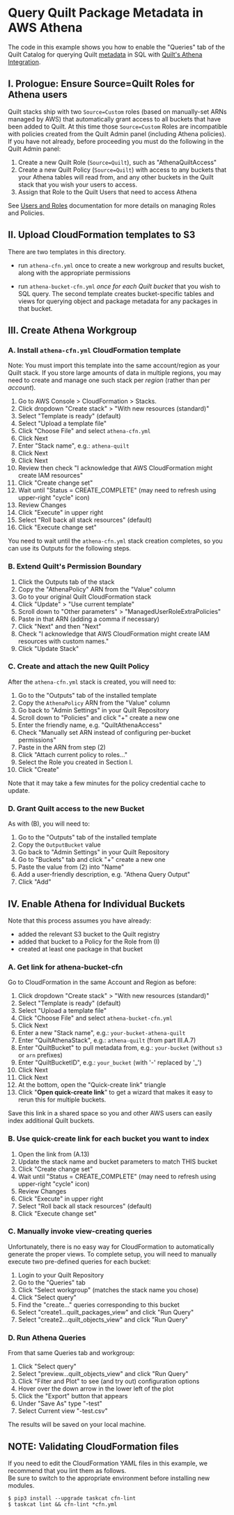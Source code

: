 # Query Quilt Package Metadata in AWS Athena

The code in this example shows you how to enable the "Queries"
tab of the Quilt Catalog for querying Quilt [metadata](https://docs.quiltdata.com/catalog/metadata)
in SQL with [Quilt's Athena Integration](https://docs.quiltdata.com/advanced/athena).

## I. Prologue: Ensure Source=Quilt Roles for Athena users

Quilt stacks ship with two `Source=Custom` roles
(based on manually-set ARNs managed by AWS)
that automatically grant access to all buckets that have been added to Quilt.
At this time those `Source=Custom` Roles are incompatible with policies created
from the Quilt Admin panel (including Athena policies). If you have not already,
before proceeding you must do the following in the Quilt Admin panel:

1. Create a new Quilt Role (`Source=Quilt`), such as "AthenaQuiltAccess"
1. Create a new Quilt Policy (`Source=Quilt`) with access to any
buckets that your Athena tables will read from, and any other buckets
in the Quilt stack that you wish your users to access.
1. Assign that Role to the Quilt Users that need to access Athena

See [Users and Roles](https://docs.quiltdata.com/catalog/admin)
documentation for more details on managing Roles and Policies.

## II. Upload CloudFormation templates to S3

There are two templates in this directory.

* run `athena-cfn.yml` once to create a new workgroup and results bucket, along
with the appropriate permissions

* run `athena-bucket-cfn.yml` *once for each Quilt bucket* that you wish to SQL query.
The second template creates bucket-specific tables and views for querying object
and package metadata for any packages in that bucket.

## III. Create Athena Workgroup

### A. Install `athena-cfn.yml` CloudFormation template

Note: You must import this template into the same account/region as your Quilt stack.
If you store large amounts of data in multiple regions, you may need to
create and manage one such stack per _region_ (rather than per _account_).

1. Go to AWS Console > CloudFormation > Stacks.
1. Click dropdown "Create stack" > "With new resources (standard)"
1. Select "Template is ready" (default)
1. Select "Upload a template file"
1. Click "Choose File" and select `athena-cfn.yml`
1. Click Next
1. Enter "Stack name", e.g.: `athena-quilt`
1. Click Next
1. Click Next
1. Review then check "I acknowledge that AWS CloudFormation might create IAM resources"
1. Click "Create change set"
1. Wait until "Status = CREATE_COMPLETE" (may need to refresh using upper-right "cycle" icon)
1. Review Changes
1. Click "Execute" in upper right
1. Select "Roll back all stack resources" (default)
1. Click "Execute change set"

You need to wait until the `athena-cfn.yml` stack creation completes,
so you can use its Outputs for the following steps.

### B. Extend Quilt's Permission Boundary

1. Click the Outputs tab of the stack
1. Copy the "AthenaPolicy" ARN from the "Value" column
1. Go to your original Quilt CloudFormation stack
1. Click "Update" > "Use current template"
1. Scroll down to "Other parameters" > "ManagedUserRoleExtraPolicies"
1. Paste in that ARN (adding a comma if necessary)
1. Click "Next" and then "Next"
1. Check "I acknowledge that AWS CloudFormation might create IAM resources with custom names."
1. Click "Update Stack"


### C. Create and attach the new Quilt Policy

After the `athena-cfn.yml` stack is created, you will need to:

1. Go to the "Outputs" tab of the installed template
1. Copy the `AthenaPolicy` ARN from the "Value" column
1. Go back to "Admin Settings" in your Quilt Repository
1. Scroll down to "Policies" and click "+" create a new one
1. Enter the friendly name, e.g. "QuiltAthenaAccess"
1. Check "Manually set ARN instead of configuring per-bucket permissions"
1. Paste in the ARN from step (2)
1. Click "Attach current policy to roles..."
1. Select the Role you created in Section I.
1. Click "Create"

Note that it may take a few minutes for the policy credential cache to update.

### D. Grant Quilt access to the new Bucket

As with (B), you will need to:

1. Go to the "Outputs" tab of the installed template
1. Copy the `OutputBucket` value
1. Go back to "Admin Settings" in your Quilt Repository
1. Go to "Buckets" tab and click "+" create a new one
1. Paste the value from (2) into "Name"
1. Add a user-friendly description, e.g. "Athena Query Output"
1. Click "Add"

## IV. Enable Athena for Individual Buckets

Note that this process assumes you have already:
* added the relevant S3 bucket to the Quilt registry
* added that bucket to a Policy for the Role from (I)
* created at least one package in that bucket

### A. Get link for athena-bucket-cfn

Go to CloudFormation in the same Account and Region as before:

1. Click dropdown "Create stack" > "With new resources (standard)"
1. Select "Template is ready" (default)
1. Select "Upload a template file"
1. Click "Choose File" and select `athena-bucket-cfn.yml`
1. Click Next
1. Enter a new "Stack name", e.g.: `your-bucket-athena-quilt`
1. Enter "QuiltAthenaStack", e.g.: `athena-quilt` (from part III.A.7)
1. Enter "QuiltBucket" to pull metadata from, e.g.: `your-bucket` (without `s3` or `arn` prefixes)
1. Enter "QuiltBucketID", e.g.: `your_bucket` (with '-' replaced by '_')
1. Click Next
1. Click Next
1. At the bottom, open the "Quick-create link" triangle
1. Click "**Open quick-create link**" to get a wizard that makes it easy to
rerun this for multiple buckets.

Save this link in a shared space so you and other AWS users can easily index additional Quilt buckets.

### B. Use quick-create link for each bucket you want to index

1. Open the link from (A.13)
1. Update the stack name and bucket parameters to match THIS bucket
1. Click "Create change set"
1. Wait until "Status = CREATE_COMPLETE" (may need to refresh using upper-right "cycle" icon)
1. Review Changes
1. Click "Execute" in upper right
1. Select "Roll back all stack resources" (default)
1. Click "Execute change set"

### C. Manually invoke view-creating queries

Unfortunately, there is no easy way for CloudFormation
to automatically generate the proper views.
To complete setup, you will need to manually execute two pre-defined queries for each bucket:

1. Login to your Quilt Repository
1. Go to the "Queries" tab
1. Click "Select workgroup" (matches the stack name you chose)
1. Click "Select query"
1. Find the "create..." queries corresponding to this bucket
1. Select "create1...quilt_packages_view" and click "Run Query"
1. Select "create2...quilt_objects_view" and click "Run Query"

### D. Run Athena Queries

From that same Queries tab and workgroup:

1. Click "Select query"
1. Select "preview...quilt_objects_view" and click "Run Query"
1. Click "Filter and Plot" to see (and try out) configuration options
1. Hover over the down arrow in the lower left of the plot
1. Click the "Export" button that appears
1. Under "Save As" type "<bucket-name>-test"
1. Select Current view "<bucket-name>-test.csv"

The results will be saved on your local machine.

## NOTE: Validating CloudFormation files

If you need to edit the CloudFormation YAML files in this example,
we recommend that you lint them as follows.  
Be sure to switch to the appropriate environment before installing new modules.

```
$ pip3 install --upgrade taskcat cfn-lint
$ taskcat lint && cfn-lint *cfn.yml
```
